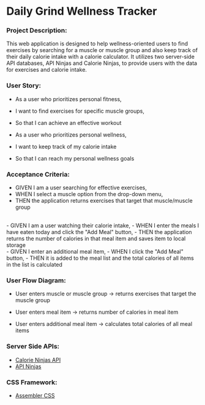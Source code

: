 # Daily Grind Wellness Tracker

###  Project Description: 
This web application is designed to help wellness-oriented users to find exercises by searching for a muscle or muscle group and also keep track of their daily calorie intake with a calorie calculator. It utilizes two server-side API databases, API Ninjas and Calorie Ninjas, to provide users with the data for exercises and calorie intake. 
### User Story:

- As a user who prioritizes personal fitness,
- I want to find exercises for specific muscle groups,
- So that I can achieve an effective workout

- As a user who prioritizes personal wellness, 
- I want to keep track of my calorie intake
- So that I can reach my personal wellness goals


### Acceptance Criteria:
- GIVEN I am a user searching for effective exercises,
- WHEN I select a muscle option from the drop-down menu,
- THEN the application returns exercises that target that muscle/muscle group  
<br> 
- GIVEN I am a user watching their calorie intake, 
- WHEN I enter the meals I have eaten today and click the "Add Meal" button, 
- THEN the application returns the number of calories in that meal item and saves item to local storage  
<br>
- GIVEN I enter an additional meal item,
- WHEN I click the "Add Meal" button,
- THEN it is added to the meal list and the total calories of all items in the list is calculated 

### User Flow Diagram: 
- User enters muscle or muscle group → returns exercises that target the muscle group  

- User enters meal item → returns number of calories in meal item  

- User enters additional meal item → calculates total calories of all meal items  


### Server Side APIs:
- [Calorie Ninjas API](https://calorieninjas.com/api)
- [API Ninjas](https://api-ninjas.com/) 

### CSS Framework:
- [Assembler CSS](https://asmcss.com/)  